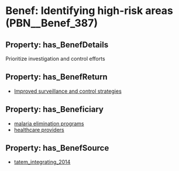 # Benef: __Identifying high-risk areas__ (PBN__Benef_387)

## Property: has_BenefDetails

Prioritize investigation and control efforts

## Property: has_BenefReturn

* [Improved surveillance and control strategies](../BenefReturn/PBN__BenefReturn_415)

## Property: has_Beneficiary

* [malaria elimination programs](../Stakeholder/PBN__Stakeholder_182)
* [healthcare providers](../Stakeholder/PBN__Stakeholder_121)

## Property: has_BenefSource

* [tatem_integrating_2014](../Article/PBN__Article_76)

